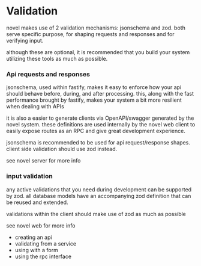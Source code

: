 # Validation

novel makes use of 2 validation mechanisms: jsonschema and zod. both serve specific purpose, for shaping requests and responses and for verifying input.

although these are optional, it is recommended that you build your system utilizing these tools as much as possible.

### Api requests and responses

jsonschema, used within fastify, makes it easy to enforce how your api should behave before, during, and after processing. this, along with the fast performance brought by fastify, makes your system a bit more resilient when dealing with APIs

it is also a easier to generate clients via OpenAPI/swagger generated by the novel system. these definitions are used internally by the novel web client to easily expose routes as an RPC and give great development experience.

jsonschema is recommended to be used for api request/response shapes. client side validation should use zod instead.

see novel server for more info

### input validation

any active validations that you need during development can be supported by zod. all database models have an accompanying zod definition that can be reused and extended.

validations within the client should make use of zod as much as possible

see novel web for more info

* creating an api
* validating from a service
* using with a form
* using the rpc interface
